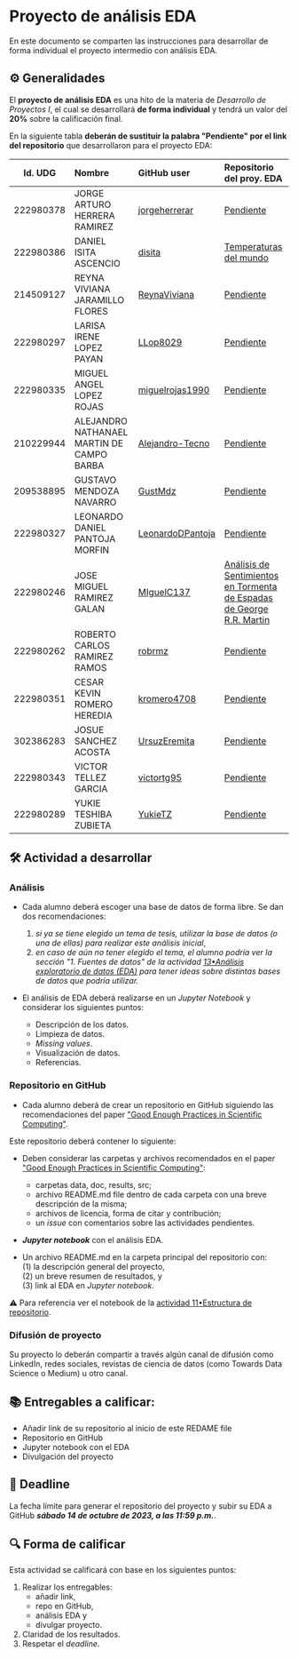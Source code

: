 # Proyecto de análisis EDA

En este documento se comparten las instrucciones para desarrollar de forma individual el proyecto intermedio con análisis EDA.

## ⚙️ Generalidades
El **proyecto de análisis EDA** es una hito de la materia de _Desarrollo de Proyectos I_, el cual se desarrollará **de forma individual** y tendrá un valor del **20%** sobre la calificación final.

En la siguiente tabla **deberán de sustituir la palabra "Pendiente" por el link del repositorio** que desarrollaron para el proyecto EDA:

| Id. UDG | Nombre | GitHub user | Repositorio del proy. EDA |
|:-------:|:-------|:------------|:--------------------------|
|222980378|JORGE ARTURO HERRERA RAMIREZ|[jorgeherrerar](https://github.com/jorgeherrerar) |[Pendiente](liga) |
|222980386|DANIEL ISITA ASCENCIO|[disita](https://github.com/disita) |[Temperaturas del mundo](https://github.com/disita/EDA-Class-Proyect) |
|214509127|REYNA VIVIANA JARAMILLO FLORES|[ReynaViviana](https://github.com/ReynaViviana) |[Pendiente](liga) |
|222980297|LARISA IRENE LOPEZ PAYAN |[LLop8029](https://github.com/LLop8029) |[Pendiente](liga) |
|222980335|MIGUEL ANGEL LOPEZ ROJAS |[miguelrojas1990](https://github.com/miguelrojas1990) |[Pendiente](liga) |
|210229944|ALEJANDRO NATHANAEL MARTIN DE CAMPO BARBA |[Alejandro-Tecno](https://github.com/Alejandro-Tecno) |[Pendiente](liga) |
|209538895|GUSTAVO MENDOZA NAVARRO |[GustMdz](https://github.com/GustMdz) |[Pendiente](liga) |
|222980327|LEONARDO DANIEL PANTOJA MORFIN |[LeonardoDPantoja](https://github.com/LeonardoDPantoja) |[Pendiente](liga) |
|222980246|JOSE MIGUEL RAMIREZ GALAN |[MIguelC137](https://github.com/MIguelC137) |[Análisis de Sentimientos en Tormenta de Espadas de George R.R. Martin](https://github.com/MIguelC137/An-lisis-de-Sentimientos-en-Tormenta-de-Espadas-de-George-R.R.-Martin) |
|222980262|ROBERTO CARLOS RAMIREZ RAMOS |[robrmz](https://github.com/robrmz) |[Pendiente](liga) |
|222980351|CESAR KEVIN ROMERO HEREDIA |[kromero4708](https://github.com/kromero4708) |[Pendiente](liga) |
|302386283|JOSUE SANCHEZ ACOSTA |[UrsuzEremita](https://github.com/UrsuzEremita) |[Pendiente](liga) |
|222980343|VICTOR TELLEZ GARCIA |[victortg95](https://github.com/victortg95) |[Pendiente](liga) |
|222980289|YUKIE TESHIBA ZUBIETA |[YukieTZ](https://github.com/YukieTZ) |[Pendiente](liga) |


## 🛠 Actividad a desarrollar

### Análisis
- Cada alumno deberá escoger una base de datos de forma libre. Se dan dos recomendaciones:
  1. _si ya se tiene elegido un tema de tesis, utilizar la base de datos (o una de ellas) para realizar este análisis inicial_,
  2. _en caso de aún no tener elegido el tema, el alumno podría ver la sección "1. Fuentes de datos" de la actividad [13•Análisis exploratorio de datos (EDA)](https://github.com/vcuspinera/UDG_MCD_Project_Dev_I/blob/main/actividades/13_EDA.ipynb) para tener ideas sobre distintas bases de datos que podría utilizar._

- El análisis de EDA deberá realizarse en un *Jupyter Notebook* y considerar los siguientes puntos:
  - Descripción de los datos.
  - Limpieza de datos.
  - *Missing values*.
  - Visualización de datos.
  - Referencias.
  

### Repositorio en GitHub
- Cada alumno deberá de crear un repositorio en GitHub siguiendo las recomendaciones del paper ["Good Enough Practices in Scientific Computing"](https://github.com/vcuspinera/UDG_MCD_Project_Dev_I/tree/main/actividades/material).

Este repositorio deberá contener lo siguiente:

- Deben considerar las carpetas y archivos recomendados en el paper ["Good Enough Practices in Scientific Computing"](https://github.com/vcuspinera/UDG_MCD_Project_Dev_I/tree/main/actividades/material):
  - carpetas data, doc, results, src; 
  - archivo README.md file dentro de cada carpeta con una breve descripción de la misma; 
  - archivos de licencia, forma de citar y contribución; 
  - un *issue* con comentarios sobre las actividades pendientes.

- __*Jupyter notebook*__ con el análisis EDA.

- Un archivo README.md en la carpeta principal del repositorio con:  
    (1) la descripción general del proyecto,  
    (2) un breve resumen de resultados, y  
    (3) link al EDA en *Jupyter notebook*.  

⚠️ Para referencia ver el notebook de la [actividad 11•Estructura de repositorio](https://github.com/vcuspinera/UDG_MCD_Project_Dev_I/blob/main/actividades/11_Repo_structure.md).

### Difusión de proyecto

Su proyecto lo deberán compartir a través algún canal de difusión como LinkedIn, redes sociales, revistas de ciencia de datos (como Towards Data Science o Medium) u otro canal.

## 📚 Entregables a calificar:

- Añadir link de su repositorio al inicio de este REDAME file
- Repositorio en GitHub
- Jupyter notebook con el EDA
- Divulgación del proyecto


## 📅 Deadline
La fecha límite para generar el repositorio del proyecto y subir su EDA a GitHub __*sábado 14 de octubre de 2023, a las 11:59 p.m.*__.  


## 🔍 Forma de calificar
Esta actividad se calificará con base en los siguientes puntos:

1. Realizar los entregables:
    - añadir link,  
    - repo en GitHub,  
    - análisis EDA y 
    - divulgar proyecto.
2. Claridad de los resultados.
3. Respetar el *deadline*.
